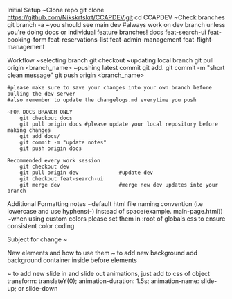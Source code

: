 Initial Setup
    ~Clone repo
        git clone https://github.com/Nikskrtskrt/CCAPDEV.git
        cd CCAPDEV
    ~Check branches
        git branch -a
        ~you should see
            main
            dev #always work on dev branch unless you're doing docs or individual feature branches!
            docs
            feat-search-ui
            feat-booking-form
            feat-reservations-list
            feat-admin-management
            feat-flight-management

Workflow
    ~selecting branch
        git checkout <branch-name>
    ~updating local branch
        git pull origin <branch_name>
    ~pushing latest commit
        git add. 
        git commit -m "short clean message"
        git push origin <branch_name>

    #please make sure to save your changes into your own branch before pulling the dev server
    #also remember to update the changelogs.md everytime you push 

    ~FOR DOCS BRANCH ONLY
        git checkout docs
        git pull origin docs #please update your local repository before making changes
        git add docs/
        git commit -m "update notes"
        git push origin docs

    Recommended every work session
        git checkout dev
        git pull origin dev             #update dev
        git checkout feat-search-ui     
        git merge dev                   #merge new dev updates into your branch

Additional Formatting notes
    ~default html file naming convention (i.e lowercase and use hyphens(-) instead of space(example. main-page.html))
    ~when using custom colors please set them in :root of globals.css to ensure consistent color coding

Subject for change
    ~

New elements and how to use them
    ~ to add new background add background container inside <body> before elements
     <!-- background image containers -->
    <div class="background-container">
        <div class="panel left"></div>
        <div class="panel center"></div>
        <div class="panel right"></div>
    </div>
    ~ to add new slide in and slide out animations, just add to css of object
    transform: translateY(0);
    animation-duration: 1.5s;
    animation-name: slide-up; or slide-down